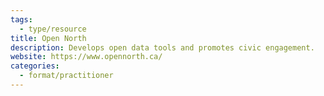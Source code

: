 ```yaml
---
tags:
  - type/resource
title: Open North
description: Develops open data tools and promotes civic engagement.
website: https://www.opennorth.ca/
categories:
  - format/practitioner
---
```


